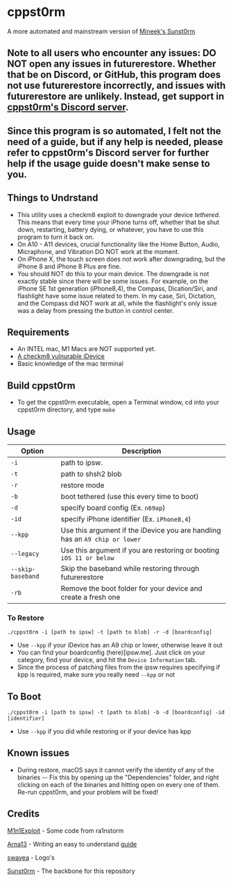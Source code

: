 # cppst0rm
A more automated and mainstream version of [Mineek's Sunst0rm](https://github.com/mineek/sunst0rm)

## Note to all users who encounter any issues: DO NOT open any issues in futurerestore. Whether that be on Discord, or GitHub, this program does not use futurerestore incorrectly, and issues with futurerestore are unlikely. Instead, get support in [cppst0rm's Discord server](https://discord.gg/gUwb4Apw).

## Since this program is so automated, I felt not the need of a guide, but if any help is needed, please refer to cppst0rm's Discord server for further help if the usage guide doesn't make sense to you.

## Things to Undrstand
- This utility uses a checkm8 exploit to downgrade your device *tethered*. This means that every time your iPhone turns off, whether that be shut down, restarting, battery dying, or whatever, you have to use this program to turn it back on.
- On A10 - A11 devices, crucial functionality like the Home Button, Audio, Micraphone, and Vibration DO NOT work at the moment.
- On iPhone X, the touch screen does not work after downgrading, but the iPhone 8 and iPhone 8 Plus are fine.
- You should NOT do this to your main device. The downgrade is not exactly stable since there will be some issues. For example, on the iPhone SE 1st generation (iPhone8,4), the Compass, Dication/Siri, and flashlight have some issue related to them. In my case, Siri, Dictation, and the Compass did NOT work at all, while the flashlight's only issue was a delay from pressing the button in control center.

## Requirements
- An INTEL mac, M1 Macs are NOT supported yet.
- [A checkm8 vulnurable iDevice](https://www.quora.com/What-iOS-devices-can-Checkra1n-based-on-Checkm8-exploit-jailbreak)
- Basic knowledge of the mac terminal

## Build cppst0rm
- To get the cppst0rm executable, open a Terminal window, cd into your cppst0rm directory, and type ```make```

## Usage
| Option          | Description                                                               |
|-----------------|---------------------------------------------------------------------------|
|`-i`             |path to ipsw.                                                              |
|`-t`             |path to shsh2 blob                                                         |
|`-r`             |restore mode                                                               |
|`-b`             |boot tethered (use this every time to boot)                                |
|`-d`             |specify board config (Ex. `n69ap`)                                         |
|`-id`            |specify iPhone identifier (Ex. `iPhone8,4`)                                |
|`--kpp`          |Use this argument if the iDevice you are handling has an `A9 chip or lower`|
|`--legacy`       |Use this argument if you are restoring or booting `iOS 11 or below`        |
|`--skip-baseband`|Skip the baseband while restoring through futurerestore                    |
|`-rb`            |Remove the boot folder for your device and create a fresh one              |

### To Restore
```./cppst0rm -i [path to ipsw] -t [path to blob] -r -d [boardconfig]```
- Use `--kpp` if your iDevice has an A9 chip or lower, otherwise leave it out
- You can find your boardconfig (here)[ipsw.me]. Just click on your category, find your device, and hit the `Device Information` tab.
- Since the process of patching files from the ipsw requires specifying if kpp is required, make sure you really need `--kpp` or not

## To Boot
```./cppst0rm -i [path to ipsw] -t [path to blob] -b -d [boardconfig] -id [identifier]```
- Use `--kpp` if you did while restoring or if your device has kpp

## Known issues
- During restore, macOS says it cannot verify the identity of any of the binaries
-- Fix this by opening up the "Dependencies" folder, and right clicking on each of the binaries and hitting open on every one of them. Re-run cppst0rm, and     your problem will be fixed!

## Credits
[M1n1Exploit](https://github.com/Mini-Exploit) - Some code from ra1nstorm

[Arna13](https://github.com/Arna13) - Writing an easy to understand [guide](https://github.com/Arna13/sunst0rm-guide)

[swayea](https://github.com/swayea) - Logo's

[Sunst0rm](https://github.com/mineek/sunst0rm) - The backbone for this repository
